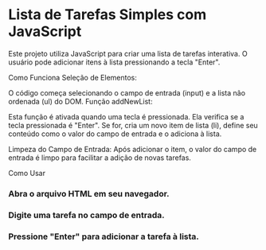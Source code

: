 <h1>Lista de Tarefas Simples com JavaScript</h1>
<p>Este projeto utiliza JavaScript para criar uma lista de tarefas interativa. O usuário pode adicionar itens à lista pressionando a tecla "Enter".</p>

Como Funciona
Seleção de Elementos:

O código começa selecionando o campo de entrada (input) e a lista não ordenada (ul) do DOM.
Função addNewList:

Esta função é ativada quando uma tecla é pressionada. Ela verifica se a tecla pressionada é "Enter".
Se for, cria um novo item de lista (li), define seu conteúdo como o valor do campo de entrada e o adiciona à lista.

Limpeza do Campo de Entrada: Após adicionar o item, o valor do campo de entrada é limpo para facilitar a adição de novas tarefas.

Como Usar

<h3>Abra o arquivo HTML em seu navegador.</h3>
<h3>Digite uma tarefa no campo de entrada.</h3>
<h3>Pressione "Enter" para adicionar a tarefa à lista.</h3>
